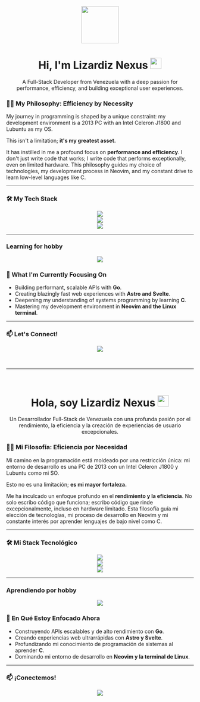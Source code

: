 <div id="header" align="center">
  <img src="https://media.giphy.com/media/M9gbBd9nbDrOTu1Mqx/giphy.gif" width="100"/>
  <h1>
    Hi, I'm Lizardiz Nexus
    <img src="https://media.giphy.com/media/hvRJCLFzcasrR4ia7z/giphy.gif" width="30px"/>
  </h1>
  <p>A Full-Stack Developer from Venezuela with a deep passion for performance, efficiency, and building exceptional user experiences.</p>
</div>

### 👨‍💻 My Philosophy: Efficiency by Necessity

My journey in programming is shaped by a unique constraint: my development environment is a 2013 PC with an Intel Celeron J1800 and Lubuntu as my OS.

This isn't a limitation; **it's my greatest asset.**

It has instilled in me a profound focus on **performance and efficiency**. I don't just write code that works; I write code that performs exceptionally, even on limited hardware. This philosophy guides my choice of technologies, my development process in Neovim, and my constant drive to learn low-level languages like C.

---

### 🛠️ My Tech Stack

<p align="center">
  <a href="https://skillicons.dev">
    <img src="https://skillicons.dev/icons?i=astro,svelte,react,html,css,js,ts" />
  </a>
  <br>
  <a href="https://skillicons.dev">
    <img src="https://skillicons.dev/icons?i=go,sqlite,mysql" />
  </a>
  <br>
  <a href="https://skillicons.dev">
    <img src="https://skillicons.dev/icons?i=linux,neovim,git" />
  </a>
</p>

---
  ### Learning for hobby
  <p align="center">
  <a href="https://skillicons.dev">
    <img src="https://skillicons.dev/icons?i=vim,c" />
  </a>
</p>

### 🌱 What I'm Currently Focusing On

* Building performant, scalable APIs with **Go**.
* Creating blazingly fast web experiences with **Astro and Svelte**.
* Deepening my understanding of systems programming by learning **C**.
* Mastering my development environment in **Neovim and the Linux terminal**.

---

### 📫 Let's Connect!

<p align="center">
  <a href="mailto:lizardizwebdev@gmail.com"><img src="https://img.shields.io/badge/Gmail-D14836?style=for-the-badge&logo=gmail&logoColor=white" /></a>
  </p>

<br>
<hr>
<br>

<div id="header-es" align="center">
  <h1>
    Hola, soy Lizardiz Nexus
    <img src="https://media.giphy.com/media/hvRJCLFzcasrR4ia7z/giphy.gif" width="30px"/>
  </h1>
  <p>Un Desarrollador Full-Stack de Venezuela con una profunda pasión por el rendimiento, la eficiencia y la creación de experiencias de usuario excepcionales.</p>
</div>

### 👨‍💻 Mi Filosofía: Eficiencia por Necesidad

Mi camino en la programación está moldeado por una restricción única: mi entorno de desarrollo es una PC de 2013 con un Intel Celeron J1800 y Lubuntu como mi SO.

Esto no es una limitación; **es mi mayor fortaleza.**

Me ha inculcado un enfoque profundo en el **rendimiento y la eficiencia**. No solo escribo código que funciona; escribo código que rinde excepcionalmente, incluso en hardware limitado. Esta filosofía guía mi elección de tecnologías, mi proceso de desarrollo en Neovim y mi constante interés por aprender lenguajes de bajo nivel como C.

---

### 🛠️ Mi Stack Tecnológico

<p align="center">
  <a href="https://skillicons.dev">
    <img src="https://skillicons.dev/icons?i=astro,svelte,react,html,css,js,ts" />
  </a>
  <br>
  <a href="https://skillicons.dev">
    <img src="https://skillicons.dev/icons?i=go,sqlite,mysql" />
  </a>
  <br>
  <a href="https://skillicons.dev">
    <img src="https://skillicons.dev/icons?i=linux,neovim,git" />
  </a>
</p>

---
  ### Aprendiendo por hobby
  <p align="center">
  <a href="https://skillicons.dev">
    <img src="https://skillicons.dev/icons?i=vim,c" />
  </a>
</p>

### 🌱 En Qué Estoy Enfocado Ahora

* Construyendo APIs escalables y de alto rendimiento con **Go**.
* Creando experiencias web ultrarrápidas con **Astro y Svelte**.
* Profundizando mi conocimiento de programación de sistemas al aprender **C**.
* Dominando mi entorno de desarrollo en **Neovim y la terminal de Linux**.

---

### 📫 ¡Conectemos!

<p align="center">
  <a href="mailto:lizardizwebdev@gmail.com"><img src="https://img.shields.io/badge/Gmail-D14836?style=for-the-badge&logo=gmail&logoColor=white" /></a>
  </p>
